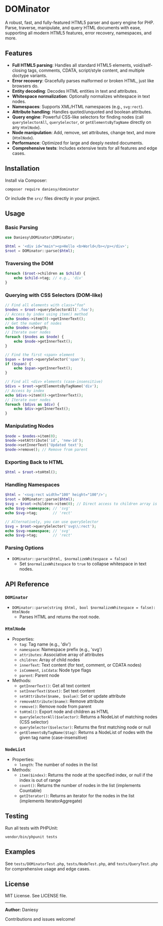 # DOMinator

A robust, fast, and fully-featured HTML5 parser and query engine for PHP. Parse, traverse, manipulate, and query HTML documents with ease, supporting all modern HTML5 features, error recovery, namespaces, and more.

## Features

- **Full HTML5 parsing**: Handles all standard HTML5 elements, void/self-closing tags, comments, CDATA, script/style content, and multiple doctype variants.
- **Error recovery**: Gracefully parses malformed or broken HTML, just like browsers do.
- **Entity decoding**: Decodes HTML entities in text and attributes.
- **Whitespace normalization**: Optionally normalizes whitespace in text nodes.
- **Namespaces**: Supports XML/HTML namespaces (e.g., `svg:rect`).
- **Attribute handling**: Handles quoted/unquoted and boolean attributes.
- **Query engine**: Powerful CSS-like selectors for finding nodes (call `querySelectorAll`, `querySelector`, or `getElementsByTagName` directly on any `HtmlNode`).
- **Node manipulation**: Add, remove, set attributes, change text, and more (`HtmlNode`).
- **Performance**: Optimized for large and deeply nested documents.
- **Comprehensive tests**: Includes extensive tests for all features and edge cases.

## Installation

Install via Composer:

```
composer require daniesy/dominator
```

Or include the `src/` files directly in your project.

## Usage

### Basic Parsing

```php
use Daniesy\DOMinator\DOMinator;

$html = '<div id="main"><p>Hello <b>World</b></p></div>';
$root = DOMinator::parse($html);
```

### Traversing the DOM

```php
foreach ($root->children as $child) {
    echo $child->tag; // e.g., 'div'
}
```

### Querying with CSS Selectors (DOM-like)

```php
// Find all elements with class="foo"
$nodes = $root->querySelectorAll('.foo');
// Access by index using item() method
echo $nodes->item(0)->getInnerText();
// Get the number of nodes
echo $nodes->length;
// Iterate over nodes
foreach ($nodes as $node) {
    echo $node->getInnerText();
}

// Find the first <span> element
$span = $root->querySelector('span');
if ($span) {
    echo $span->getInnerText();
}

// Find all <div> elements (case-insensitive)
$divs = $root->getElementsByTagName('div');
// Access by index
echo $divs->item(0)->getInnerText();
// Iterate over nodes
foreach ($divs as $div) {
    echo $div->getInnerText();
}
```

### Manipulating Nodes

```php
$node = $nodes->item(0);
$node->setAttribute('id', 'new-id');
$node->setInnerText('Updated text');
$node->remove(); // Remove from parent
```

### Exporting Back to HTML

```php
$html = $root->toHtml();
```

### Handling Namespaces

```php
$html = '<svg:rect width="100" height="100"/>';
$root = DOMinator::parse($html);
$svg = $root->children->item(0); // Direct access to children array is still available
echo $svg->namespace; // 'svg'
echo $svg->tag;       // 'rect'

// Alternatively, you can use querySelector
$svg = $root->querySelector('svg\\:rect');
echo $svg->namespace; // 'svg'
echo $svg->tag;       // 'rect'
```

### Parsing Options

- `DOMinator::parse($html, $normalizeWhitespace = false)`
  - Set `$normalizeWhitespace` to `true` to collapse whitespace in text nodes.

## API Reference

### `DOMinator`

- `DOMinator::parse(string $html, bool $normalizeWhitespace = false): HtmlNode`
  - Parses HTML and returns the root node.

### `HtmlNode`

- Properties:
  - `tag`: Tag name (e.g., 'div')
  - `namespace`: Namespace prefix (e.g., 'svg')
  - `attributes`: Associative array of attributes
  - `children`: Array of child nodes
  - `innerText`: Text content (for text, comment, or CDATA nodes)
  - `isComment`, `isCdata`: Node type flags
  - `parent`: Parent node
- Methods:
  - `getInnerText()`: Get all text content
  - `setInnerText($text)`: Set text content
  - `setAttribute($name, $value)`: Set or update attribute
  - `removeAttribute($name)`: Remove attribute
  - `remove()`: Remove node from parent
  - `toHtml()`: Export node and children as HTML
  - `querySelectorAll($selector)`: Returns a NodeList of matching nodes (CSS selector)
  - `querySelector($selector)`: Returns the first matching node or null
  - `getElementsByTagName($tag)`: Returns a NodeList of nodes with the given tag name (case-insensitive)

### `NodeList`

- Properties:
  - `length`: The number of nodes in the list
- Methods:
  - `item($index)`: Returns the node at the specified index, or null if the index is out of range
  - `count()`: Returns the number of nodes in the list (implements Countable)
  - `getIterator()`: Returns an iterator for the nodes in the list (implements IteratorAggregate)

## Testing

Run all tests with PHPUnit:

```
vendor/bin/phpunit tests
```

## Examples

See `tests/DOMinatorTest.php`, `tests/NodeTest.php`, and `tests/QueryTest.php` for comprehensive usage and edge cases.

## License

MIT License. See LICENSE file.

---

**Author:** Daniesy

Contributions and issues welcome!
